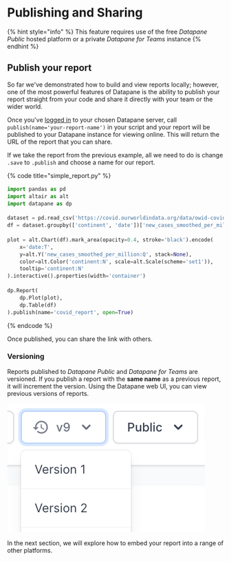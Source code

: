 # Publishing and Sharing

{% hint style="info" %}
This feature requires use of the free _Datapane Public_ hosted platform or a private _Datapane for Teams_ instance
{% endhint %}

## Publish your report

So far we've demonstrated how to build and view reports locally; however, one of the most powerful features of Datapane is the ability to publish your report straight from your code and share it directly with your team or the wider world.

Once you've [logged in](../tut-getting-started.md#authentication) to your chosen Datapane server, call `publish(name='your-report-name')` in your script and your report will be published to your Datapane instance for viewing online. This will return the URL of the report that you can share.

If we take the report from the previous example, all we need to do is change `.save` to `.publish` and choose a name for our report.

{% code title="simple\_report.py" %}
```python
import pandas as pd
import altair as alt
import datapane as dp

dataset = pd.read_csv('https://covid.ourworldindata.org/data/owid-covid-data.csv')
df = dataset.groupby(['continent', 'date'])['new_cases_smoothed_per_million'].mean().reset_index()

plot = alt.Chart(df).mark_area(opacity=0.4, stroke='black').encode(
    x='date:T',
    y=alt.Y('new_cases_smoothed_per_million:Q', stack=None),
    color=alt.Color('continent:N', scale=alt.Scale(scheme='set1')),
    tooltip='continent:N'
).interactive().properties(width='container')

dp.Report(
    dp.Plot(plot), 
    dp.Table(df)
).publish(name='covid_report', open=True)
```
{% endcode %}

Once published, you can share the link with others. 

### Versioning

Reports published to _Datapane Public_ and _Datapane for Teams_ are versioned. If you publish a report with the **same name** as a previous report, it will increment the version. Using the Datapane web UI, you can view previous versions of reports. 

![](../.gitbook/assets/image%20%28112%29.png)

In the next section, we will explore how to embed your report into a range of other platforms. 

